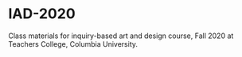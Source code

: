 # IAD-2020
Class materials for inquiry-based art and design course, Fall 2020 at Teachers College, Columbia University.
